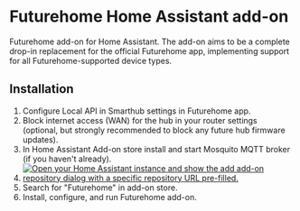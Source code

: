 # Futurehome Home Assistant add-on

Futurehome add-on for Home Assistant. The add-on aims to be a complete drop-in replacement for the official Futurehome app, implementing support for all Futurehome-supported device types.

## Installation

1. Configure Local API in Smarthub settings in Futurehome app.
2. Block internet access (WAN) for the hub in your router settings (optional, but strongly recommended to block any future hub firmware updates).
3. In Home Assistant Add-on store install and start Mosquito MQTT broker (if you haven't already).
4. [![Open your Home Assistant instance and show the add add-on repository dialog with a specific repository URL pre-filled.](https://my.home-assistant.io/badges/supervisor_add_addon_repository.svg)](https://my.home-assistant.io/redirect/supervisor_add_addon_repository/?repository_url=https%3A%2F%2Fgithub.com%2Fadrianjagielak%2Fhome-assistant-futurehome)
5. Search for "Futurehome" in add-on store.
6. Install, configure, and run Futurehome add-on.

<!--

Notes to developers after forking or using the github template feature:
  - Make sure you adjust the 'version' key in 'example/config.yaml' when you do that.
  - Make sure you update 'example/CHANGELOG.md' when you do that.
  - The first time this runs you might need to adjust the image configuration on github container registry to make it public
  - You may also need to adjust the github Actions configuration (Settings > Actions > General > Workflow > Read & Write)
- Adjust the 'image' key in 'example/config.yaml' so it points to your username instead of 'home-assistant'.
  - This is where the build images will be published to.
- Rename the example directory.
  - The 'slug' key in 'example/config.yaml' should match the directory name.
- Adjust all keys/url's that points to 'home-assistant' to now point to your user/fork.
- Do awesome stuff!
 -->
